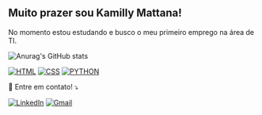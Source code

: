 <!-- https://github.com/anuraghazra/github-readme-stats -->
<!-- https://github.com/iuricode/readme-template -->
<h2 align="left">Muito prazer sou <strong>Kamilly Mattana!</strong></h2>
<p align="left"> 
  No momento estou estudando e busco o meu primeiro emprego na área de TI.
</p>

![Anurag's GitHub stats](https://github-readme-stats.vercel.app/api?username=PKamilly&show_icons=true&theme=dark&rank_icon=github)

<p align="left">
  <a href="#" title="HTML">
  <img src="https://img.shields.io/badge/HTML-239120?style=flat-square&logo=html5&logoColor=white" alt="HTML"/></a>
  <a href="#" title="CSS">
  <img src="https://img.shields.io/badge/CSS-239120?&style=flat-square&logo=css3&logoColor=white" alt="CSS"/></a>
  <a href="#" title="PYTHON">
  <img src="https://img.shields.io/badge/Python-3776AB?style=flat-square&logo=python&logoColor=white" alt="PYTHON"/></a>
</p>

<p align="left">
  💌 Entre em contato! ⤵️
</p>
<p align="left">
  <a href="https://www.linkedin.com/in/kvmp/" title="LinkedIn">
  <img src="https://img.shields.io/badge/-Linkedin-0e76a8?style=flat-square&logo=Linkedin&logoColor=white&link=https://www.linkedin.com/in/kvmp/" alt="LinkedIn"/></a>
  <a href="#" title="Gmail">
  <img src="https://img.shields.io/badge/-pkamillymattana@gmail.com-FF0000?style=flat-square&labelColor=FF0000&logo=gmail&logoColor=white&link=LINK-DO-SEU-GMAIL" alt="Gmail"/></a>
</p>
